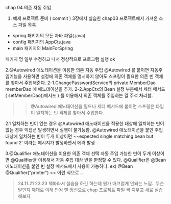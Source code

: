  chap 04.의존 자동 주입
 
1. 예제 프로젝트 준비 ( commit ) 
 3장에서 실습한 chap03 프로젝트에서 가져온 소스 파일 목록 
 - spring 패키지의 모든 자바 파일(.java) 
 - config 패키지의 AppCts.java
 - main 패키지의 MainForSpring

 패키지 명 일부 수정하고 나서 정상적으로 프로그램 실행 ok 


2.@Autowired 애노테이션을 이용한 의존 자동 주입 
 @Autowired 를 붙이면 자동주입기능을 사용하면 설정에 의존 객체를 명시하지 않아도 스프링이 필요한 의존 빈 객체를 찾아서 주입해준다.
 2-1.ChangePasswordService의 private MemberDao memberDao 에 애노테이션을 추가.
 2-2.AppCtx의 Bean 설정 부분에서 세터 메서드 ( setMemberDao()메서드 ) 를 이용해서 의존 객체를 주입하는 걸 주석 처리함.
>> @Autowired 애노태이션을 필드나 세터 메서드에 붙이면 스프링은 타입이 일치하는 빈 객체를 찾아서 주입한다.

2.1 일치하는 빈이 없는 경우 
@Autowired 애노태이션을 적용한 대상에 일치하는 빈이 없는 경우 익셉션 발생하면서 실행이 불가능함.
@Autowired 애노태이션을 붙인 주입 대상에 일치하는 빈이 두개 이상이면 ~~expected single matching bean but found 2' 
이라는 메시지가 발생하면서 에러 발생

3.@Qualifier 애노태이션을 이용한 의존 객체 선택 
자동 주입 가능한 빈이 두개 이상이면 @Qualifier을 이용해서 자동 주입 대상 빈을 한정할 수 있다.
@Qualifier은 @Bean 애노태이션을 붙인 빈 설정 메서드에서 사용이 가능하다. 
 ex) 
@Bean
@Qualifier("printer")   << 이런 식으로 ..


> 24.11.21 23:23
> 책따라서 실습을 하긴 하는데 뭔가 매끄럽게 안되는 느낌..
> 무슨 말인지 제대로 이해 안됨
> 맨 정신으로 chap 프로젝트 파일 싹 지우고 새로 실습해보자 
> 